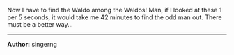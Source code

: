 
Now I have to find the Waldo among the Waldos! Man, if I looked at these 1 per 5 seconds, it would take me 42 minutes to find the odd man out. There must be a better way...

---
**Author:** singerng